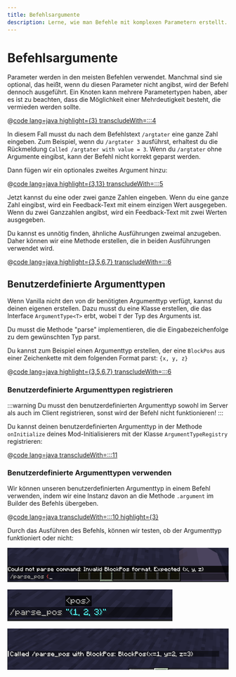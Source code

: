 ```yaml
---
title: Befehlsargumente
description: Lerne, wie man Befehle mit komplexen Parametern erstellt.
---
```


# Befehlsargumente

Parameter werden in den meisten Befehlen verwendet. Manchmal sind sie optional, das heißt, wenn du diesen Parameter nicht angibst, wird der Befehl dennoch ausgeführt. Ein Knoten kann mehrere Parametertypen haben, aber es ist zu beachten, dass die Möglichkeit einer
Mehrdeutigkeit besteht, die vermieden werden sollte.

@[code lang=java highlight={3} transcludeWith=:::4](@/reference/latest/src/main/java/com/example/docs/command/FabricDocsReferenceCommands.java)

In diesem Fall musst du nach dem Befehlstext `/argtater` eine ganze Zahl eingeben. Zum Beispiel, wenn du `/argtater 3` ausführst, erhaltest du die Rückmeldung `Called /argtater with value = 3`. Wenn du `/argtater` ohne Argumente eingibst, kann der Befehl nicht korrekt geparst werden.

Dann fügen wir ein optionales zweites Argument hinzu:

@[code lang=java highlight={3,13} transcludeWith=:::5](@/reference/latest/src/main/java/com/example/docs/command/FabricDocsReferenceCommands.java)

Jetzt kannst du eine oder zwei ganze Zahlen eingeben. Wenn du eine ganze Zahl eingibst, wird ein Feedback-Text mit einem einzigen Wert ausgegeben. Wenn du zwei Ganzzahlen angibst, wird ein Feedback-Text mit zwei Werten ausgegeben.

Du kannst es unnötig finden, ähnliche Ausführungen zweimal anzugeben. Daher können wir eine Methode erstellen, die in beiden Ausführungen verwendet wird.

@[code lang=java highlight={3,5,6,7} transcludeWith=:::6](@/reference/latest/src/main/java/com/example/docs/command/FabricDocsReferenceCommands.java)

## Benutzerdefinierte Argumenttypen

Wenn Vanilla nicht den von dir benötigten Argumenttyp verfügt, kannst du deinen eigenen erstellen. Dazu musst du eine Klasse erstellen, die das Interface `ArgumentType<T>` erbt, wobei `T` der Typ des Arguments ist.

Du musst die Methode "parse" implementieren, die die Eingabezeichenfolge zu dem gewünschten Typ parst.

Du kannst zum Beispiel einen Argumenttyp erstellen, der eine `BlockPos` aus einer Zeichenkette mit dem folgenden Format parst: `{x, y, z}`

@[code lang=java highlight={3,5,6,7} transcludeWith=:::6](@/reference/latest/src/main/java/com/example/docs/command/FabricDocsReferenceCommands.java)

### Benutzerdefinierte Argumenttypen registrieren

:::warning
Du musst den benutzerdefinierten Argumenttyp sowohl im Server als auch im Client registrieren, sonst wird der Befehl nicht funktionieren!
:::

Du kannst deinen benutzerdefinierten Argumenttyp in der Methode `onInitialize` deines Mod-Initialisierers mit der Klasse `ArgumentTypeRegistry` registrieren:

@[code lang=java transcludeWith=:::11](@/reference/latest/src/main/java/com/example/docs/command/FabricDocsReferenceCommands.java)

### Benutzerdefinierte Argumenttypen verwenden

Wir können unseren benutzerdefinierten Argumenttyp in einem Befehl verwenden, indem wir eine Instanz davon an die Methode `.argument` im Builder des Befehls übergeben.

@[code lang=java transcludeWith=:::10 highlight={3}](@/reference/latest/src/main/java/com/example/docs/command/FabricDocsReferenceCommands.java)

Durch das Ausführen des Befehls, können wir testen, ob der Argumenttyp funktioniert oder nicht:

![Ungültiges Argument](/assets/develop/commands/custom-arguments_fail.png)

![Gültiges Argument](/assets/develop/commands/custom-arguments_valid.png)

![Ergebnis des Befehls](/assets/develop/commands/custom-arguments_result.png)
